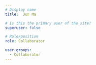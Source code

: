 ```yaml
---
# Display name
title:  Jun Ma

# Is this the primary user of the site?
superuser: false

# Role/position
role: Collaborator

user_groups:
  - Collaborator
---
```


